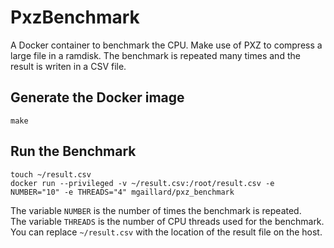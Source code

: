 # PxzBenchmark
A Docker container to benchmark the CPU. Make use of PXZ to compress a large file in a ramdisk. The benchmark is repeated many times and the result is writen in a CSV file.

Generate the Docker image
-------------------------
	make

Run the Benchmark
----------------
	touch ~/result.csv
	docker run --privileged -v ~/result.csv:/root/result.csv -e NUMBER="10" -e THREADS="4" mgaillard/pxz_benchmark

The variable `NUMBER` is the number of times the benchmark is repeated.  
The variable `THREADS` is the number of CPU threads used for the benchmark.
You can replace `~/result.csv` with the location of the result file on the host.  
